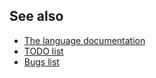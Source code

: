 ## See also

- [The language documentation](REFERENCE.md)
- [TODO list](TODO.md)
- [Bugs list](FIXME.md)